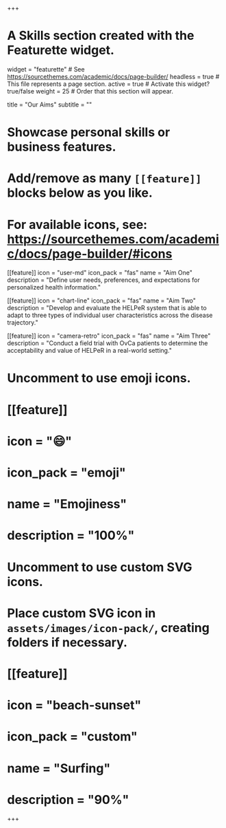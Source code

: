 +++
# A Skills section created with the Featurette widget.
widget = "featurette"  # See https://sourcethemes.com/academic/docs/page-builder/
headless = true  # This file represents a page section.
active = true  # Activate this widget? true/false
weight = 25  # Order that this section will appear.

title = "Our Aims"
subtitle = ""

# Showcase personal skills or business features.
# 
# Add/remove as many `[[feature]]` blocks below as you like.
# 
# For available icons, see: https://sourcethemes.com/academic/docs/page-builder/#icons

[[feature]]
  icon = "user-md"
  icon_pack = "fas"
  name = "Aim One"
  description = "Define user needs, preferences, and expectations for personalized health information."
  
[[feature]]
  icon = "chart-line"
  icon_pack = "fas"
  name = "Aim Two"
  description = "Develop and evaluate the HELPeR system that is able to adapt to three types of individual user characteristics across the disease trajectory."  
  
[[feature]]
  icon = "camera-retro"
  icon_pack = "fas"
  name = "Aim Three"
  description = "Conduct a field trial with OvCa patients to determine the acceptability and value of HELPeR in a real-world setting."

# Uncomment to use emoji icons.
# [[feature]]
#  icon = ":smile:"
#  icon_pack = "emoji"
#  name = "Emojiness"
#  description = "100%"  

# Uncomment to use custom SVG icons.
# Place custom SVG icon in `assets/images/icon-pack/`, creating folders if necessary.
# [[feature]]
#  icon = "beach-sunset"
#  icon_pack = "custom"
#  name = "Surfing"
#  description = "90%"

+++
